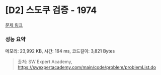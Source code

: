# [D2] 스도쿠 검증 - 1974 

[문제 링크](https://swexpertacademy.com/main/code/problem/problemDetail.do?contestProbId=AV5Psz16AYEDFAUq) 

### 성능 요약

메모리: 23,992 KB, 시간: 164 ms, 코드길이: 3,821 Bytes



> 출처: SW Expert Academy, https://swexpertacademy.com/main/code/problem/problemList.do